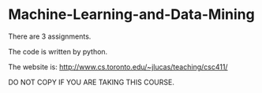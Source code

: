 # Machine-Learning-and-Data-Mining

There are 3 assignments. 

The code is written by python.

The website is: http://www.cs.toronto.edu/~jlucas/teaching/csc411/

DO NOT COPY IF YOU ARE TAKING THIS COURSE.
